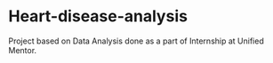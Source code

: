 # Heart-disease-analysis
Project based on Data Analysis done as a part of Internship at Unified Mentor.
